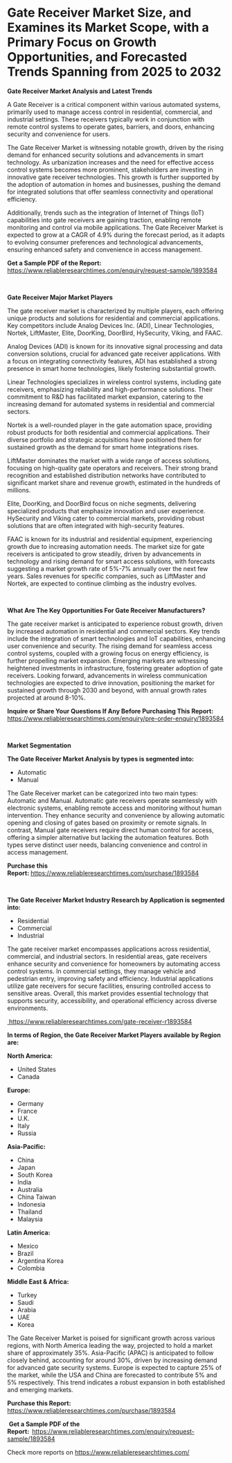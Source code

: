 <p><h1>Gate Receiver Market Size, and Examines its Market Scope, with a Primary Focus on Growth Opportunities, and Forecasted Trends Spanning from 2025 to 2032</h1></p><p><strong>Gate Receiver Market Analysis and Latest Trends</strong></p>
<p><p>A Gate Receiver is a critical component within various automated systems, primarily used to manage access control in residential, commercial, and industrial settings. These receivers typically work in conjunction with remote control systems to operate gates, barriers, and doors, enhancing security and convenience for users. </p><p>The Gate Receiver Market is witnessing notable growth, driven by the rising demand for enhanced security solutions and advancements in smart technology. As urbanization increases and the need for effective access control systems becomes more prominent, stakeholders are investing in innovative gate receiver technologies. This growth is further supported by the adoption of automation in homes and businesses, pushing the demand for integrated solutions that offer seamless connectivity and operational efficiency.</p><p>Additionally, trends such as the integration of Internet of Things (IoT) capabilities into gate receivers are gaining traction, enabling remote monitoring and control via mobile applications. The Gate Receiver Market is expected to grow at a CAGR of 4.9% during the forecast period, as it adapts to evolving consumer preferences and technological advancements, ensuring enhanced safety and convenience in access management.</p></p>
<p><strong>Get a Sample PDF of the Report:&nbsp;</strong> <a href="https://www.reliableresearchtimes.com/enquiry/request-sample/1893584?utm_campaign=2458&utm_medium=2&utm_source=Github&utm_content=ia&utm_term=11022025&utm_id=gate-receiver">https://www.reliableresearchtimes.com/enquiry/request-sample/1893584</a></p>
<p>&nbsp;</p>
<p><strong>Gate Receiver Major Market Players</strong></p>
<p><p>The gate receiver market is characterized by multiple players, each offering unique products and solutions for residential and commercial applications. Key competitors include Analog Devices Inc. (ADI), Linear Technologies, Nortek, LiftMaster, Elite, DoorKing, DoorBird, HySecurity, Viking, and FAAC.</p><p>Analog Devices (ADI) is known for its innovative signal processing and data conversion solutions, crucial for advanced gate receiver applications. With a focus on integrating connectivity features, ADI has established a strong presence in smart home technologies, likely fostering substantial growth.</p><p>Linear Technologies specializes in wireless control systems, including gate receivers, emphasizing reliability and high-performance solutions. Their commitment to R&D has facilitated market expansion, catering to the increasing demand for automated systems in residential and commercial sectors.</p><p>Nortek is a well-rounded player in the gate automation space, providing robust products for both residential and commercial applications. Their diverse portfolio and strategic acquisitions have positioned them for sustained growth as the demand for smart home integrations rises.</p><p>LiftMaster dominates the market with a wide range of access solutions, focusing on high-quality gate operators and receivers. Their strong brand recognition and established distribution networks have contributed to significant market share and revenue growth, estimated in the hundreds of millions.</p><p>Elite, DoorKing, and DoorBird focus on niche segments, delivering specialized products that emphasize innovation and user experience. HySecurity and Viking cater to commercial markets, providing robust solutions that are often integrated with high-security features.</p><p>FAAC is known for its industrial and residential equipment, experiencing growth due to increasing automation needs. The market size for gate receivers is anticipated to grow steadily, driven by advancements in technology and rising demand for smart access solutions, with forecasts suggesting a market growth rate of 5%-7% annually over the next few years. Sales revenues for specific companies, such as LiftMaster and Nortek, are expected to continue climbing as the industry evolves.</p></p>
<p>&nbsp;</p>
<p><strong>What Are The Key Opportunities For Gate Receiver Manufacturers?</strong></p>
<p><p>The gate receiver market is anticipated to experience robust growth, driven by increased automation in residential and commercial sectors. Key trends include the integration of smart technologies and IoT capabilities, enhancing user convenience and security. The rising demand for seamless access control systems, coupled with a growing focus on energy efficiency, is further propelling market expansion. Emerging markets are witnessing heightened investments in infrastructure, fostering greater adoption of gate receivers. Looking forward, advancements in wireless communication technologies are expected to drive innovation, positioning the market for sustained growth through 2030 and beyond, with annual growth rates projected at around 8-10%.</p></p>
<p><strong>Inquire or Share Your Questions If Any Before Purchasing This Report:</strong> <a href="https://www.reliableresearchtimes.com/enquiry/pre-order-enquiry/1893584?utm_campaign=2458&utm_medium=2&utm_source=Github&utm_content=ia&utm_term=11022025&utm_id=gate-receiver">https://www.reliableresearchtimes.com/enquiry/pre-order-enquiry/1893584</a></p>
<p>&nbsp;</p>
<p><strong>Market Segmentation</strong></p>
<p><strong>The Gate Receiver Market Analysis by types is segmented into:</strong></p>
<p><ul><li>Automatic</li><li>Manual</li></ul></p>
<p><p>The Gate Receiver market can be categorized into two main types: Automatic and Manual. Automatic gate receivers operate seamlessly with electronic systems, enabling remote access and monitoring without human intervention. They enhance security and convenience by allowing automatic opening and closing of gates based on proximity or remote signals. In contrast, Manual gate receivers require direct human control for access, offering a simpler alternative but lacking the automation features. Both types serve distinct user needs, balancing convenience and control in access management.</p></p>
<p><strong>Purchase this Report:&nbsp;</strong><a href="https://www.reliableresearchtimes.com/purchase/1893584?utm_campaign=2458&utm_medium=2&utm_source=Github&utm_content=ia&utm_term=11022025&utm_id=gate-receiver">https://www.reliableresearchtimes.com/purchase/1893584</a></p>
<p>&nbsp;</p>
<p><strong>The Gate Receiver Market Industry Research by Application is segmented into:</strong></p>
<p><ul><li>Residential</li><li>Commercial</li><li>Industrial</li></ul></p>
<p><p>The gate receiver market encompasses applications across residential, commercial, and industrial sectors. In residential areas, gate receivers enhance security and convenience for homeowners by automating access control systems. In commercial settings, they manage vehicle and pedestrian entry, improving safety and efficiency. Industrial applications utilize gate receivers for secure facilities, ensuring controlled access to sensitive areas. Overall, this market provides essential technology that supports security, accessibility, and operational efficiency across diverse environments.</p></p>
<p><a href="https://www.reliableresearchtimes.com/gate-receiver-r1893584?utm_campaign=2458&utm_medium=2&utm_source=Github&utm_content=ia&utm_term=11022025&utm_id=gate-receiver">&nbsp;https://www.reliableresearchtimes.com/gate-receiver-r1893584</a></p>
<p><strong>In terms of Region, the Gate Receiver Market Players available by Region are:</strong></p>
<p>
    <p> <strong> North America: </strong>
        <ul>
            <li>United States</li>
            <li>Canada</li>
        </ul>
        </p> 
    <p> <strong> Europe: </strong>
        <ul>
            <li>Germany</li>
            <li>France</li>
            <li>U.K.</li>
            <li>Italy</li>
            <li>Russia</li>
        </ul>
        </p> 
    <p> <strong> Asia-Pacific: </strong>
        <ul>
            <li>China</li>
            <li>Japan</li>
            <li>South Korea</li>
            <li>India</li>
            <li>Australia</li>
            <li>China Taiwan</li>
            <li>Indonesia</li>
            <li>Thailand</li>
            <li>Malaysia</li>
        </ul>
        </p> 
    <p> <strong> Latin America: </strong>
        <ul>
            <li>Mexico</li>
            <li>Brazil</li>
            <li>Argentina Korea</li>
            <li>Colombia</li>
        </ul>
        </p> 
    <p> <strong> Middle East & Africa: </strong>
        <ul>
            <li>Turkey</li>
            <li>Saudi</li>
            <li>Arabia</li>
            <li>UAE</li>
            <li>Korea</li>
        </ul>
    </p>
    </p>
<p><p>The Gate Receiver Market is poised for significant growth across various regions, with North America leading the way, projected to hold a market share of approximately 35%. Asia-Pacific (APAC) is anticipated to follow closely behind, accounting for around 30%, driven by increasing demand for advanced gate security systems. Europe is expected to capture 25% of the market, while the USA and China are forecasted to contribute 5% and 5% respectively. This trend indicates a robust expansion in both established and emerging markets.</p></p>
<p><strong>Purchase this Report: </strong><a href="https://www.reliableresearchtimes.com/purchase/1893584?utm_campaign=2458&utm_medium=2&utm_source=Github&utm_content=ia&utm_term=11022025&utm_id=gate-receiver">https://www.reliableresearchtimes.com/purchase/1893584</a></p>
<p>&nbsp;<strong>Get a Sample PDF of the Report:&nbsp;&nbsp;</strong><a href="https://www.reliableresearchtimes.com/enquiry/request-sample/1893584?utm_campaign=2458&utm_medium=2&utm_source=Github&utm_content=ia&utm_term=11022025&utm_id=gate-receiver">https://www.reliableresearchtimes.com/enquiry/request-sample/1893584</a></p>
<p><strong></strong></p>
<p>Check more reports on <a href="https://www.reliableresearchtimes.com/?utm_campaign=2458&utm_medium=2&utm_source=Github&utm_content=ia&utm_term=11022025&utm_id=gate-receiver">https://www.reliableresearchtimes.com/</a></p>